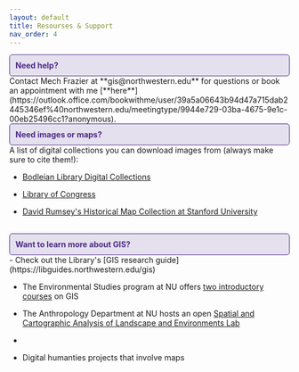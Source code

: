 ```yaml
---
layout: default
title: Resourses & Support
nav_order: 4
---
```

<div style="border: 1px solid #4E2A84; background-color: #E4E0EE; padding: 10px; border-radius: 5px; color: #4E2A84;">
  <strong>Need help?</strong> 
</div>
Contact Mech Frazier at **gis@northwestern.edu** for questions or book an appointment with me 
[**here**](https://outlook.office.com/bookwithme/user/39a5a06643b94d47a715dab2445346ef%40northwestern.edu/meetingtype/9944e729-03ba-4675-9e1c-00eb25496cc1?anonymous).
<br>

<div style="border: 1px solid #4E2A84; background-color: #E4E0EE; padding: 10px; border-radius: 5px; color: #4E2A84;">
  <strong>Need images or maps?</strong>
</div>
A list of digital collections you can download images from (always make sure to cite them!): 

- [Bodleian Library Digital Collections](https://www.bodleian.ox.ac.uk/collections-and-resources/special-collections/digital-collections)

- [Library of Congress](https://www.loc.gov/maps/collections/)

- [David Rumsey's Historical Map Collection at Stanford University](https://www.davidrumsey.com/)
<br>

<div style="border: 1px solid #4E2A84; background-color: #E4E0EE; padding: 10px; border-radius: 5px; color: #4E2A84;">
  <strong>Want to learn more about GIS?</strong>
</div>
- Check out the Library's [GIS research guide](https://libguides.northwestern.edu/gis)<br>

- The Environmental Studies program at NU offers [two introductory courses](https://envsci.northwestern.edu/undergraduate-program/courses/2019-2020/course-descriptions/) on GIS

- The Anthropology Department at NU hosts an open [Spatial and Cartographic Analysis of Landscape and Environments Lab](https://anthropology.northwestern.edu/research/gis-lab.html)
- 
- Digital humanties projects that involve maps
